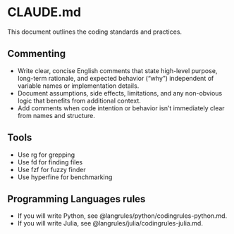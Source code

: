 # CLAUDE.md

This document outlines the coding standards and practices.

## Commenting

- Write clear, concise English comments that state high-level purpose, long-term rationale, and expected behavior (“why”) independent of variable names or implementation details.
- Document assumptions, side effects, limitations, and any non-obvious logic that benefits from additional context.
- Add comments when code intention or behavior isn’t immediately clear from names and structure.

## Tools

- Use rg for grepping
- Use fd for finding files
- Use fzf for fuzzy finder
- Use hyperfine for benchmarking

## Programming Languages rules

- If you will write Python, see @langrules/python/codingrules-python.md.
- If you will write Julia, see @langrules/julia/codingrules-julia.md.
